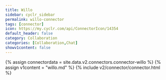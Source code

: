 ```yaml
---
title: Willo
sidebar: cyclr_sidebar
permalink: willo-connector
tags: [connector]
icon: https://my.cyclr.com/api/ConnectorIcon/14354
default_header: false
category: Collaboration
categories: [Collaboration,Chat]
showv1content: false
---
```

{% assign connectordata = site.data.v2.connectors.connector-willo %}
{% assign v1content = "willo.md" %}
{% include v2/connector/connector.html %}	